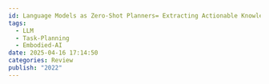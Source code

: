 ```yaml
---
id: Language Models as Zero-Shot Planners= Extracting Actionable Knowledge for Embodied Agents
tags:
  - LLM
  - Task-Planning
  - Embodied-AI
date: 2025-04-16 17:14:50
categories: Review
publish: "2022"
---
```

